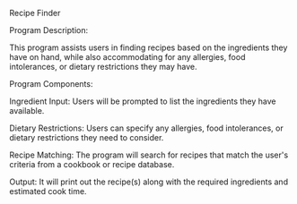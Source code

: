 Recipe Finder

Program Description:

This program assists users in finding recipes based on the ingredients they have on hand, while also accommodating for any allergies, food intolerances, or dietary restrictions they may have.



Program Components:

Ingredient Input: Users will be prompted to list the ingredients they have available.

Dietary Restrictions: Users can specify any allergies, food intolerances, or dietary restrictions they need to consider.

Recipe Matching: The program will search for recipes that match the user's criteria from a cookbook or recipe database.

Output: It will print out the recipe(s) along with the required ingredients and estimated cook time.
